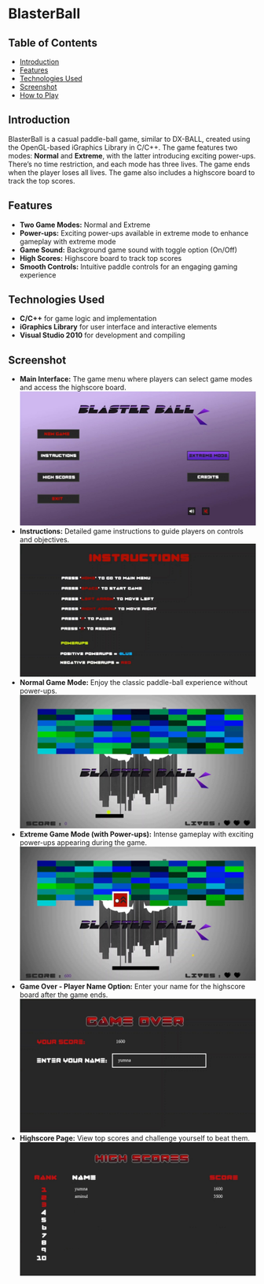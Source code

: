 # BlasterBall 

## Table of Contents
- [Introduction](#introduction)
- [Features](#features)
- [Technologies Used](#technologies-used)
- [Screenshot](#screenshot)
- [How to Play](#how-to-play)

## Introduction
BlasterBall is a casual paddle-ball game, similar to DX-BALL, created using the OpenGL-based iGraphics Library in C/C++. The game features two modes: **Normal** and **Extreme**, with the latter introducing exciting power-ups. There’s no time restriction, and each mode has three lives. The game ends when the player loses all lives. The game also includes a highscore board to track the top scores.

## Features
- **Two Game Modes:** Normal and Extreme
- **Power-ups:** Exciting power-ups available in extreme mode to enhance gameplay with extreme mode
- **Game Sound:** Background game sound with toggle option (On/Off)
- **High Scores:** Highscore board to track top scores
- **Smooth Controls:** Intuitive paddle controls for an engaging gaming experience

## Technologies Used
- **C/C++** for game logic and implementation
- **iGraphics Library** for user interface and interactive elements
- **Visual Studio 2010** for development and compiling

## Screenshot

- **Main Interface:** The game menu where players can select game modes and access the highscore board.
![Main Interface](images(ss)/bb1.png)
- **Instructions:** Detailed game instructions to guide players on controls and objectives.
![Instructions](images(ss)/bb2.png)
- **Normal Game Mode:** Enjoy the classic paddle-ball experience without power-ups.
![Normal Game Mode](images(ss)/bb3.JPG)
- **Extreme Game Mode (with Power-ups):** Intense gameplay with exciting power-ups appearing during the game.
![Extreme Game Mode](images(ss)/bb4.JPG)
- **Game Over - Player Name Option:** Enter your name for the highscore board after the game ends.
![Game Over](images(ss)/bb55.JPG)
- **Highscore Page:** View top scores and challenge yourself to beat them.
![Highscore Page](images(ss)/bb6.png)



